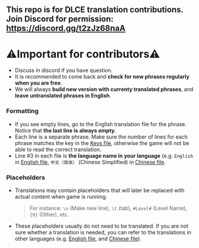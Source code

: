 ## This repo is for DLCE translation contributions. Join Discord for permission: https://discord.gg/t2zJz68naA
# ⚠️Important for contributors⚠️
- Discuss in discord if you have question.
- It is recommended to come back and **check for new phrases regularly when you are free**.
- We will always **build new version with currenty translated phrases**, and **leave untranslated phrases in English**.
### Formatting
- If you see empty lines, go to the English translation file for the phrase. Notice that **the last line is always empty**.
- Each line is a separate phrase. Make sure the number of lines for each phrase matches the key in the [Keys file](/DLLocalization_Keys.bytes), otherwise the game will not be able to read the correct translation.
- Line #3 in each file is **the language name in your language** (e.g. `English` in [English file](/DLLocalization_English.bytes), `中文（简体）` (Chinese Simplified) in [Chinese file](/DLLocalization_ChineseSimplified.bytes).
### Placeholders
- Translations may contain placeholders that will later be replaced with actual content when game is running.
  > For instance: `\n` (Make new line), `\t` (tab), `#Level#` (Level Name), `{0}` (Other), etc.
- These placeholders usually do not need to be translated. If you are not sure whether a translation is needed, you can refer to the translations in other languages (e.g. [English file](/DLLocalization_English.bytes), and [Chinese file](/DLLocalization_ChineseSimplified.bytes)).
  
